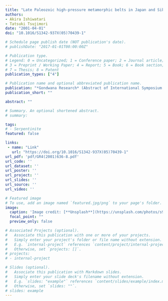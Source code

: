 ```yaml
---
title: "Late Paleozoic high-pressure metamorphic belts in Japan and Sikhote-Alin: Possible oceanic extension of the Chinese Dabie-Sulu suture detouring Korea"
authors:
- Akira Ishiwatari
- Tatsuki Tsujimori
date: "2001-04-01"
doi: "10.1016/S1342-937X(05)70439-1"

# Schedule page publish date (NOT publication's date).
# publishDate: "2017-01-01T00:00:00Z"

# Publication type.
# Legend: 0 = Uncategorized; 1 = Conference paper; 2 = Journal article;
# 3 = Preprint / Working Paper; 4 = Report; 5 = Book; 6 = Book section;
# 7 = Thesis; 8 = Patent
publication_types: ["4"]

# Publication name and optional abbreviated publication name.
publication: "*Gondwana Research* (Abstract of International Symposium on the Assembly and Breakup of Rodinia and Gondwana, and Growth of Asia), v. 4, no. 4, p. 636-638, https://doi.org/10.1016/S1342-937X(05)70439-1"
publication_short: ""

abstract: ""

# Summary. An optional shortened abstract.
# summary: 

tags: 
# - Serpentinite
featured: false

links:
 - name: "Link"
   url: "https://doi.org/10.1016/S1342-937X(05)70439-1"
url_pdf: 'pdf/GR4(2001)636-8.pdf'
url_code: ''
url_dataset: ''
url_poster: ''
url_project: ''
url_slides: ''
url_source: ''
url_video: ''

# Featured image
# To use, add an image named `featured.jpg/png` to your page's folder. 
image: 
  caption: 'Image credit: [**Unsplash**](https://unsplash.com/photos/s9CC2SKySJM)'
  focal_point: ""
  preview_only: false

# Associated Projects (optional).
#   Associate this publication with one or more of your projects.
#   Simply enter your project's folder or file name without extension.
#   E.g. `internal-project` references `content/project/internal-project/index.md`.
#   Otherwise, set `projects: []`.
# projects:
# - internal-project

# Slides (optional).
#   Associate this publication with Markdown slides.
#   Simply enter your slide deck's filename without extension.
#   E.g. `slides: "example"` references `content/slides/example/index.md`.
#   Otherwise, set `slides: ""`.
# slides: example
---
```

